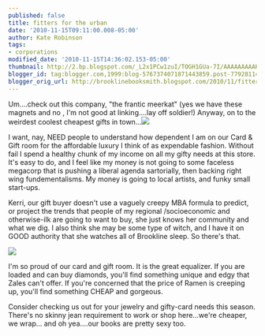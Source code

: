 ```yaml
---
published: false
title: fitters for the urban
date: '2010-11-15T09:11:00.008-05:00'
author: Kate Robinson
tags:
- corporations
modified_date: '2010-11-15T14:36:02.153-05:00'
thumbnail: http://2.bp.blogspot.com/_L2x1PCw1zuI/TOGH1GUa-7I/AAAAAAAAAKQ/aIYdlOvbFZ4/s72-c/moose_mag_bc.jpg
blogger_id: tag:blogger.com,1999:blog-5767374071871443859.post-7792811415219292785
blogger_orig_url: http://brooklinebooksmith.blogspot.com/2010/11/fitters-for-urban.html
---
```

Um....check out this company, "the frantic meerkat" (yes we have these magnets and no , I'm not good at linking....lay off soldier!) Anyway, on to the weirdest coolest cheapest gifts in town...[![](http://2.bp.blogspot.com/_L2x1PCw1zuI/TOGH1GUa-7I/AAAAAAAAAKQ/aIYdlOvbFZ4/s400/moose_mag_bc.jpg)](http://2.bp.blogspot.com/_L2x1PCw1zuI/TOGH1GUa-7I/AAAAAAAAAKQ/aIYdlOvbFZ4/s1600/moose_mag_bc.jpg)


I want, nay, NEED people to understand how dependent I am on our Card & Gift room for the affordable luxury I think of as expendable fashion. Without fail I spend a healthy chunk of my income on all my gifty needs at this store. It's easy to do, and I feel like my money is not going to some faceless megacorp that is pushing a liberal agenda sartorially, then backing right wing fundementalisms. My money is going to local artists, and funky small start-ups.

Kerri, our gift buyer doesn't use a vaguely creepy MBA formula to predict, or project the trends that people of my regional /socioeconomic and otherwise-ilk are going to want to buy, she just knows her community and what we dig. I also think she may be some type of witch, and I have it on GOOD authority that she watches all of Brookline sleep. So there's that.

![](http://1.bp.blogspot.com/_L2x1PCw1zuI/TOGHAc-AI6I/AAAAAAAAAKI/2oe7q0Ydf_Y/s400/giftroom.bmp)



I'm so proud of our card and gift room. It is the great equalizer. If you are loaded and can buy diamonds, you'll find something unique and edgy that Zales can't offer. If you're concerned that the price of Ramen is creeping up, you'll find something CHEAP and gorgeous.



Consider checking us out for your jewelry and gifty-card needs this season. There's no skinny jean requirement to work or shop here...we're cheaper, we wrap... and oh yea....our books are pretty sexy too.



